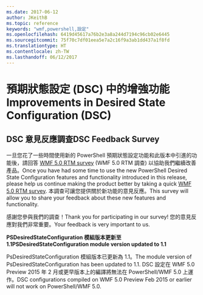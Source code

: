 ```yaml
---
ms.date: 2017-06-12
author: JKeithB
ms.topic: reference
keywords: "wmf,powershell,設定"
ms.openlocfilehash: 6419d45617a76b2e3a8a244d7194c96cb02e6445
ms.sourcegitcommit: 75f70c7df01eea5e7a2c16f9a3ab1dd437a1f8fd
ms.translationtype: HT
ms.contentlocale: zh-TW
ms.lasthandoff: 06/12/2017
---
```

# <a name="improvements-in-desired-state-configuration-dsc"></a><span data-ttu-id="97113-102">預期狀態設定 (DSC) 中的增強功能</span><span class="sxs-lookup"><span data-stu-id="97113-102">Improvements in Desired State Configuration (DSC)</span></span>

## <a name="dsc-feedback-survey"></a><span data-ttu-id="97113-103">DSC 意見反應調查</span><span class="sxs-lookup"><span data-stu-id="97113-103">DSC Feedback Survey</span></span>   

<span data-ttu-id="97113-104">一旦您花了一些時間使用新的 PowerShell 預期狀態設定功能和此版本中引進的功能後，請回答 [WMF 5.0 RTM survey](https://www.surveymonkey.com/r/SGLQM5W) (WMF 5.0 RTM 調查) 以協助我們繼續改善產品。</span><span class="sxs-lookup"><span data-stu-id="97113-104">Once you have had some time to use the new PowerShell Desired State Configuration features and functionality introduced in this release, please help us continue making the product better by taking a quick [WMF 5.0 RTM survey](https://www.surveymonkey.com/r/SGLQM5W).</span></span> <span data-ttu-id="97113-105">本調查可讓您提供關於新功能的意見反應。</span><span class="sxs-lookup"><span data-stu-id="97113-105">This survey will allow you to share your feedback about these new features and functionality.</span></span> 

<span data-ttu-id="97113-106">感謝您參與我們的調查！</span><span class="sxs-lookup"><span data-stu-id="97113-106">Thank you for participating in our survey!</span></span> <span data-ttu-id="97113-107">您的意見反應對我們非常重要。</span><span class="sxs-lookup"><span data-stu-id="97113-107">Your feedback is very important to us.</span></span>  

<span data-ttu-id="97113-108">**PSDesiredStateConfiguration 模組版本更新至 1.1**</span><span class="sxs-lookup"><span data-stu-id="97113-108">**PSDesiredStateConfiguration module version updated to 1.1**</span></span>

<span data-ttu-id="97113-109">PsDesiredStateConfiguration 模組版本已更新為 1.1。</span><span class="sxs-lookup"><span data-stu-id="97113-109">The module version of PsDesiredStateConfiguration has been updated to 1.1.</span></span> <span data-ttu-id="97113-110">DSC 設定在 WMF 5.0 Preview 2015 年 2 月或更早版本上的編譯將無法在 PowerShell/WMF 5.0 上運作。</span><span class="sxs-lookup"><span data-stu-id="97113-110">DSC configurations compiled on WMF 5.0 Preview Feb 2015 or earlier will not work on PowerShell/WMF 5.0.</span></span> 

